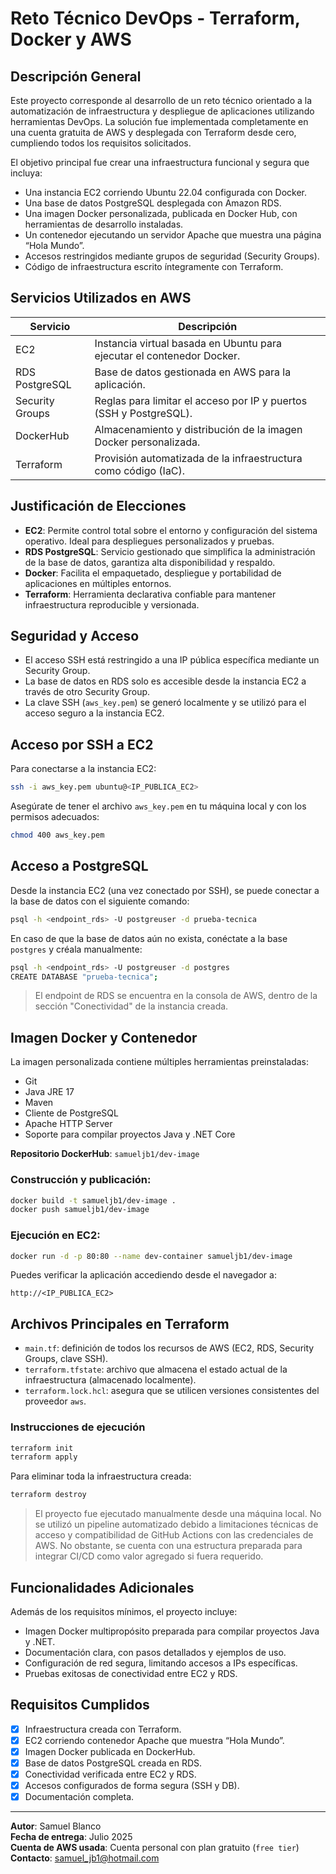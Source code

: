 # Reto Técnico DevOps - Terraform, Docker y AWS

## Descripción General

Este proyecto corresponde al desarrollo de un reto técnico orientado a la automatización de infraestructura y despliegue de aplicaciones utilizando herramientas DevOps. La solución fue implementada completamente en una cuenta gratuita de AWS y desplegada con Terraform desde cero, cumpliendo todos los requisitos solicitados.

El objetivo principal fue crear una infraestructura funcional y segura que incluya:

- Una instancia EC2 corriendo Ubuntu 22.04 configurada con Docker.
- Una base de datos PostgreSQL desplegada con Amazon RDS.
- Una imagen Docker personalizada, publicada en Docker Hub, con herramientas de desarrollo instaladas.
- Un contenedor ejecutando un servidor Apache que muestra una página “Hola Mundo”.
- Accesos restringidos mediante grupos de seguridad (Security Groups).
- Código de infraestructura escrito íntegramente con Terraform.

## Servicios Utilizados en AWS

| Servicio        | Descripción                                                                 |
|-----------------|------------------------------------------------------------------------------|
| EC2             | Instancia virtual basada en Ubuntu para ejecutar el contenedor Docker.      |
| RDS PostgreSQL  | Base de datos gestionada en AWS para la aplicación.                         |
| Security Groups | Reglas para limitar el acceso por IP y puertos (SSH y PostgreSQL).          |
| DockerHub       | Almacenamiento y distribución de la imagen Docker personalizada.            |
| Terraform       | Provisión automatizada de la infraestructura como código (IaC).             |

## Justificación de Elecciones

- **EC2**: Permite control total sobre el entorno y configuración del sistema operativo. Ideal para despliegues personalizados y pruebas.
- **RDS PostgreSQL**: Servicio gestionado que simplifica la administración de la base de datos, garantiza alta disponibilidad y respaldo.
- **Docker**: Facilita el empaquetado, despliegue y portabilidad de aplicaciones en múltiples entornos.
- **Terraform**: Herramienta declarativa confiable para mantener infraestructura reproducible y versionada.

## Seguridad y Acceso

- El acceso SSH está restringido a una IP pública específica mediante un Security Group.
- La base de datos en RDS solo es accesible desde la instancia EC2 a través de otro Security Group.
- La clave SSH (`aws_key.pem`) se generó localmente y se utilizó para el acceso seguro a la instancia EC2.

## Acceso por SSH a EC2

Para conectarse a la instancia EC2:

```bash
ssh -i aws_key.pem ubuntu@<IP_PUBLICA_EC2>
```

Asegúrate de tener el archivo `aws_key.pem` en tu máquina local y con los permisos adecuados:

```bash
chmod 400 aws_key.pem
```

## Acceso a PostgreSQL

Desde la instancia EC2 (una vez conectado por SSH), se puede conectar a la base de datos con el siguiente comando:

```bash
psql -h <endpoint_rds> -U postgreuser -d prueba-tecnica
```

En caso de que la base de datos aún no exista, conéctate a la base `postgres` y créala manualmente:

```bash
psql -h <endpoint_rds> -U postgreuser -d postgres
CREATE DATABASE "prueba-tecnica";
```

> El endpoint de RDS se encuentra en la consola de AWS, dentro de la sección "Conectividad" de la instancia creada.

## Imagen Docker y Contenedor

La imagen personalizada contiene múltiples herramientas preinstaladas:

- Git
- Java JRE 17
- Maven
- Cliente de PostgreSQL
- Apache HTTP Server
- Soporte para compilar proyectos Java y .NET Core

**Repositorio DockerHub**: `samueljb1/dev-image`

### Construcción y publicación:

```bash
docker build -t samueljb1/dev-image .
docker push samueljb1/dev-image
```

### Ejecución en EC2:

```bash
docker run -d -p 80:80 --name dev-container samueljb1/dev-image
```

Puedes verificar la aplicación accediendo desde el navegador a:

```
http://<IP_PUBLICA_EC2>
```

## Archivos Principales en Terraform

- `main.tf`: definición de todos los recursos de AWS (EC2, RDS, Security Groups, clave SSH).
- `terraform.tfstate`: archivo que almacena el estado actual de la infraestructura (almacenado localmente).
- `terraform.lock.hcl`: asegura que se utilicen versiones consistentes del proveedor `aws`.

### Instrucciones de ejecución

```bash
terraform init
terraform apply
```

Para eliminar toda la infraestructura creada:

```bash
terraform destroy
```

> El proyecto fue ejecutado manualmente desde una máquina local. No se utilizó un pipeline automatizado debido a limitaciones técnicas de acceso y compatibilidad de GitHub Actions con las credenciales de AWS. No obstante, se cuenta con una estructura preparada para integrar CI/CD como valor agregado si fuera requerido.

## Funcionalidades Adicionales

Además de los requisitos mínimos, el proyecto incluye:

- Imagen Docker multipropósito preparada para compilar proyectos Java y .NET.
- Documentación clara, con pasos detallados y ejemplos de uso.
- Configuración de red segura, limitando accesos a IPs específicas.
- Pruebas exitosas de conectividad entre EC2 y RDS.

## Requisitos Cumplidos

- [x] Infraestructura creada con Terraform.
- [x] EC2 corriendo contenedor Apache que muestra “Hola Mundo”.
- [x] Imagen Docker publicada en DockerHub.
- [x] Base de datos PostgreSQL creada en RDS.
- [x] Conectividad verificada entre EC2 y RDS.
- [x] Accesos configurados de forma segura (SSH y DB).
- [x] Documentación completa.

---

**Autor**: Samuel Blanco  
**Fecha de entrega**: Julio 2025  
**Cuenta de AWS usada**: Cuenta personal con plan gratuito (`free tier`)  
**Contacto**: samuel_jb1@hotmail.com

